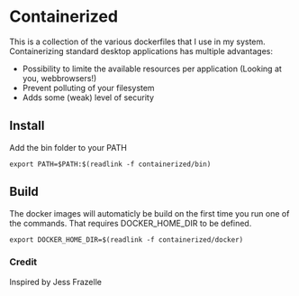 # Containerized

This is a collection of the various dockerfiles that I use in my system.
Containerizing standard desktop applications has multiple advantages: 

* Possibility to limite the available resources per application (Looking at you, webbrowsers!)
* Prevent polluting of your filesystem
* Adds some (weak) level of security

## Install

Add the bin folder to your PATH
```
export PATH=$PATH:$(readlink -f containerized/bin)
```

## Build

The docker images will automaticly be build on the first time you run one of the commands.
That requires DOCKER_HOME_DIR to be defined.
```
export DOCKER_HOME_DIR=$(readlink -f containerized/docker)
```

### Credit

Inspired by Jess Frazelle
